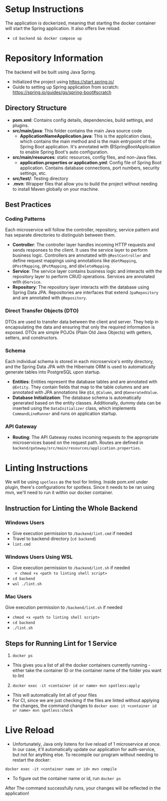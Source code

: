 # Setup Instructions
The application is dockerized, meaning that starting the docker container will start the Spring application. It also offers live reload.
- `cd backend && docker compose up`

# Repository Information
The backend will be built using Java Spring. 
- Initialized the project using https://start.spring.io/
- Guide to setting up Spring application from scratch: https://spring.io/guides/gs/spring-boot#scratch
## Directory Structure
- **pom.xml**: Contains config details, dependencies, build settings, and plugins.
- **src/main/java**: This folder contains the main Java source code
  - **ApplicationNameApplication.java**: This is the application class, which contains the main method and is the main entrypoint of the Spring Boot application. It's annotated with @SpringBootApplication to enable Spring Boot's auto configuration.
- **src/main/resources**: static resources, config files, and non-Java files.
  - **application.properties or application.yml**: Config file of Spring Boot application. Contains database connections, port numbers, security settings, etc.
- **src/test/**: Testing directory
- **.mvn**: Wrapper files that allow you to build the project without needing to install Maven globally on your machine.

## Best Practices

### Coding Patterns
Each microservice will follow the controller, repository, service pattern and has separate directories to distinguish between them.
- **Controller**: The controller layer handles incoming HTTP requests and sends responses to the client. It uses the service layer to perform business logic. Controllers are annotated with `@RestController` and define request mappings using annotations like `@GetMapping`, `@PostMapping`, `@PutMapping`, and `@DeleteMapping`.
- **Service**: The service layer contains business logic and interacts with the repository layer to perform CRUD operations. Services are annotated with `@Service`.
- **Repository**: The repository layer interacts with the database using Spring Data JPA. Repositories are interfaces that extend `JpaRepository` and are annotated with `@Repository`.

### Direct Transfer Objects (DTO)
DTOs are used to transfer data between the client and server. They help in encapsulating the data and ensuring that only the required information is exposed. DTOs are simple POJOs (Plain Old Java Objects) with getters, setters, and constructors.

### Schema
Each individual schema is stored in each microservice's entity directory, and the Spring Data JPA with the Hibernate ORM is used to automatically generate tables into PostgreSQL upon startup.
- **Entities**: Entities represent the database tables and are annotated with `@Entity`. They contain fields that map to the table columns and are annotated with JPA annotations like `@Id`, `@Column`, and `@GeneratedValue`.
- **Database Initialization**: The database schema is automatically generated based on the entity classes. Additionally, dummy data can be inserted using the `DataInitializer` class, which implements `CommandLineRunner` and runs on application startup.

### API Gateway
- **Routing**: The API Gateway routes incoming requests to the appropriate microservices based on the request path. Routes are defined in `backend/gateway/src/main/resources/application.properties`.


# Linting Instructions
We will be using `spotless` as the tool for linting. Inside pom.xml under plugin, there's configurations for spotless.
Since it needs to be ran using mvn, we'll need to run it within our docker container.
## Instruction for Linting the Whole Backend
### Windows Users
- Give execution permission to `/backend/lint.cmd` if needed
- Travel to backend directory (`cd backend`)
- `lint.cmd`
### Windows Users Using WSL
- Give execution permission to `/backend/lint.sh` if needed
  - `chmod +x <path to linting shell script>`
- `cd backend`
- `wsl ./lint.sh`
### Mac Users
Give execution permission to `/backend/lint.sh` if needed
- `chmod +x <path to linting shell script>`
- `cd backend`
- `./lint.sh`

## Steps for Running Lint for 1 Service
1. `docker ps`
  - This gives you a list of all the docker containers currently running - either take the container ID or the container name of the folder you want to lint
2. `docker exec -it <container id or name> mvn spotless:apply`
  - This will automatically lint all of your files
  - For CI, since we are just checking if the files are linted without applying the changes, the command changes to 
    `docker exec it <container id or name> mvn spotless:check`

# Live Reload
- Unfortunately, Java only listens for live reload of 1 microservice at once. In our case, it'll automatically update our application for auth-service, but not for anything else. To recompile our program without needing to restart the docker:
```
docker exec -it <container name or id> mvn compile
```

- To figure out the container name or id, run `docker ps`

After The command successfully runs, your changes will be reflected in the application!